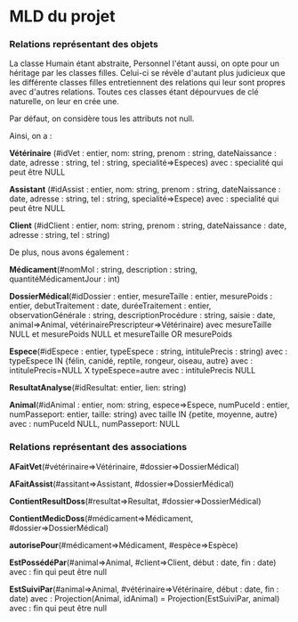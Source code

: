 # MLD du projet 

### Relations représentant des objets

La classe Humain étant abstraite, Personnel l'étant aussi, on opte pour un héritage par les classes filles. Celui-ci se révèle d'autant plus judicieux que les différente classes filles entretiennent des relations qui leur sont propres avec d'autres relations. 
Toutes ces classes étant dépourvues de clé naturelle, on leur en crée une.

Par défaut, on considère tous les attributs not null.

Ainsi, on a :

**Vétérinaire** (#idVet : entier, nom: string, prenom : string, dateNaissance : date, adresse : string, tel : string, specialité=>Especes)
avec : specialité qui peut être NULL

**Assistant** (#idAssist : entier, nom: string, prenom : string, dateNaissance : date, adresse : string, tel : string, specialité=>Espece)
avec : specialité qui peut être NULL

**Client** (#idClient : entier, nom: string, prenom : string, dateNaissance : date, adresse : string, tel : string)

De plus, nous avons également : 

**Médicament**(#nomMol : string, description : string, quantitéMédicamentJour : int)

**DossierMédical**(#idDossier : entier, mesureTaille : entier, mesurePoids : entier, debutTraitement : date, duréeTraitement : entier, observationGénérale : string, descriptionProcédure : string, saisie : date, animal=>Animal, vétérinairePrescripteur=>Vétérinaire)
avec mesureTaille NULL et mesurePoids NULL et mesureTaille OR mesurePoids

**Espece**(#idEspece : entier, typeEspece : string, intitulePrecis : string)
avec : typeEspece IN {félin, canidé, reptile, rongeur, oiseau, autre}
avec : intitulePrecis=NULL X typeEspece=autre
avec : intitulePrecis NULL

**ResultatAnalyse**(#idResultat: entier, lien: string)

**Animal**(#idAnimal : entier, nom: string, espece=>Espece, numPuceId : entier, numPasseport: entier, taille: string)
avec taille IN {petite, moyenne, autre}
avec : numPuceId NULL, numPasseport: NULL




### Relations représentant des associations

**AFaitVet**(#vétérinaire=>Vétérinaire, #dossier=>DossierMédical)

**AFaitAssist**(#assitant=>Assistant, #dossier=>DossierMédical)

**ContientResultDoss**(#resultat=>Resultat, #dossier=>DossierMédical)

**ContientMedicDoss**(#médicament=>Médicament, #dossier=>DossierMédical)

**autorisePour**(#médicament=>Médicament, #espèce=>Espèce)

**EstPossédéPar**(#animal=>Animal, #client=>Client, début : date, fin : date)
avec : fin qui peut être null

**EstSuiviPar**(#animal=>Animal, #vétérinaire=>Vétérinaire, début : date, fin : date)
avec : Projection(Animal, idAnimal) = Projection(EstSuiviPar, animal) 
avec : fin qui peut être null

